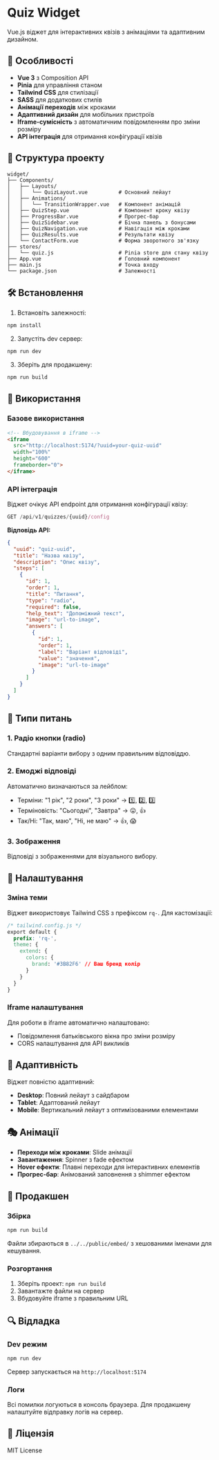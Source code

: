 # Quiz Widget

Vue.js віджет для інтерактивних квізів з анімаціями та адаптивним дизайном.

## 🚀 Особливості

- **Vue 3** з Composition API
- **Pinia** для управління станом
- **Tailwind CSS** для стилізації
- **SASS** для додаткових стилів
- **Анімації переходів** між кроками
- **Адаптивний дизайн** для мобільних пристроїв
- **Iframe-сумісність** з автоматичним повідомленням про зміни розміру
- **API інтеграція** для отримання конфігурації квізів

## 📁 Структура проекту

```
widget/
├── Components/
│   ├── Layouts/
│   │   └── QuizLayout.vue          # Основний лейаут
│   ├── Animations/
│   │   └── TransitionWrapper.vue   # Компонент анімацій
│   ├── QuizStep.vue                # Компонент кроку квізу
│   ├── ProgressBar.vue             # Прогрес-бар
│   ├── QuizSidebar.vue             # Бічна панель з бонусами
│   ├── QuizNavigation.vue          # Навігація між кроками
│   ├── QuizResults.vue             # Результати квізу
│   └── ContactForm.vue             # Форма зворотного зв'язку
├── stores/
│   └── quiz.js                     # Pinia store для стану квізу
├── App.vue                         # Головний компонент
├── main.js                         # Точка входу
└── package.json                    # Залежності
```

## 🛠️ Встановлення

1. Встановіть залежності:
```bash
npm install
```

2. Запустіть dev сервер:
```bash
npm run dev
```

3. Зберіть для продакшену:
```bash
npm run build
```

## 🎯 Використання

### Базове використання

```html
<!-- Вбудовування в iframe -->
<iframe 
  src="http://localhost:5174/?uuid=your-quiz-uuid" 
  width="100%" 
  height="600"
  frameborder="0">
</iframe>
```

### API інтеграція

Віджет очікує API endpoint для отримання конфігурації квізу:

```javascript
GET /api/v1/quizzes/{uuid}/config
```

**Відповідь API:**
```json
{
  "uuid": "quiz-uuid",
  "title": "Назва квізу",
  "description": "Опис квізу",
  "steps": [
    {
      "id": 1,
      "order": 1,
      "title": "Питання",
      "type": "radio",
      "required": false,
      "help_text": "Допоміжний текст",
      "image": "url-to-image",
      "answers": [
        {
          "id": 1,
          "order": 1,
          "label": "Варіант відповіді",
          "value": "значення",
          "image": "url-to-image"
        }
      ]
    }
  ]
}
```

## 🎨 Типи питань

### 1. Радіо кнопки (radio)
Стандартні варіанти вибору з одним правильним відповіддю.

### 2. Емоджі відповіді
Автоматично визначаються за лейблом:
- Терміни: "1 рік", "2 роки", "3 роки" → 1️⃣, 2️⃣, 3️⃣
- Терміновість: "Сьогодні", "Завтра" → 😛, 👍
- Так/Ні: "Так, маю", "Ні, не маю" → 👍, 😱

### 3. Зображення
Відповіді з зображеннями для візуального вибору.

## 🔧 Налаштування

### Зміна теми
Віджет використовує Tailwind CSS з префіксом `rq-`. Для кастомізації:

```css
/* tailwind.config.js */
export default {
  prefix: 'rq-',
  theme: {
    extend: {
      colors: { 
        brand: '#3B82F6' // Ваш бренд колір
      }
    }
  }
}
```

### Iframe налаштування
Для роботи в iframe автоматично налаштовано:
- Повідомлення батьківського вікна про зміни розміру
- CORS налаштування для API викликів

## 📱 Адаптивність

Віджет повністю адаптивний:
- **Desktop**: Повний лейаут з сайдбаром
- **Tablet**: Адаптований лейаут
- **Mobile**: Вертикальний лейаут з оптимізованими елементами

## 🎭 Анімації

- **Переходи між кроками**: Slide анімації
- **Завантаження**: Spinner з fade ефектом
- **Hover ефекти**: Плавні переходи для інтерактивних елементів
- **Прогрес-бар**: Анімований заповнення з shimmer ефектом

## 🚀 Продакшен

### Збірка
```bash
npm run build
```

Файли збираються в `../../public/embed/` з хешованими іменами для кешування.

### Розгортання
1. Зберіть проект: `npm run build`
2. Завантажте файли на сервер
3. Вбудовуйте iframe з правильним URL

## 🔍 Відладка

### Dev режим
```bash
npm run dev
```
Сервер запускається на `http://localhost:5174`

### Логи
Всі помилки логуються в консоль браузера. Для продакшену налаштуйте відправку логів на сервер.

## 📄 Ліцензія

MIT License

